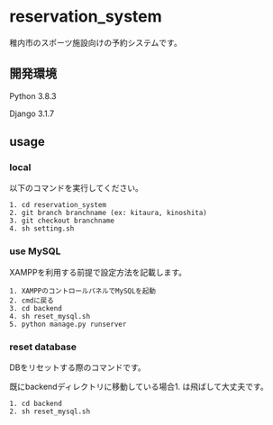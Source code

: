 # reservation_system

稚内市のスポーツ施設向けの予約システムです。

## 開発環境

Python 3.8.3

Django 3.1.7

## usage

### local

以下のコマンドを実行してください。

```shell
1. cd reservation_system
2. git branch branchname (ex: kitaura, kinoshita)
3. git checkout branchname
4. sh setting.sh
```

### use MySQL

XAMPPを利用する前提で設定方法を記載します。

```shell
1. XAMPPのコントロールパネルでMySQLを起動
2. cmdに戻る
3. cd backend
4. sh reset_mysql.sh
5. python manage.py runserver
```

### reset database

DBをリセットする際のコマンドです。

既にbackendディレクトリに移動している場合1. は飛ばして大丈夫です。

```shell
1. cd backend
2. sh reset_mysql.sh
```

<!-- ## 初期データの追加

## user model

email:```websitecreatewak@gmail.com ```

pass: ```hogehoge```

```shell
python manage.py loaddata .\users\fixtures\data.json
``` -->
